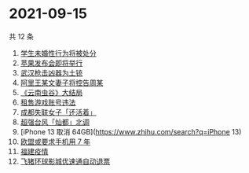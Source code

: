 # 2021-09-15

共 12 条

<!-- BEGIN -->
<!-- 最后更新时间 Wed Sep 15 2021 01:12:21 GMT+0800 (China Standard Time) -->

1. [学生未婚性行为将被处分](https://www.zhihu.com/search?q=未婚性行为)
1. [苹果发布会即将举行](https://www.zhihu.com/search?q=苹果发布会)
1. [武汉枪击凶器为土铳](https://www.zhihu.com/search?q=武汉枪击)
1. [阿里王某文妻子将控告周某](https://www.zhihu.com/search?q=王某文)
1. [《云南虫谷》大结局](https://www.zhihu.com/search?q=云南虫谷)
1. [租售游戏账号违法](https://www.zhihu.com/search?q=租号)
1. [成都失联女子「还活着」](https://www.zhihu.com/search?q=成都女子失联)
1. [超强台风「灿都」北调](https://www.zhihu.com/search?q=灿都)
1. [iPhone 13 取消 64GB](https://www.zhihu.com/search?q=iPhone 13)
1. [欧盟或要求手机用 7 年](https://www.zhihu.com/search?q=手机能用7年)
1. [福建疫情](https://www.zhihu.com/search?q=莆田疫情)
1. [飞猪环球影城优速通自动退票](https://www.zhihu.com/search?q=北京环球影城)

<!-- END -->
